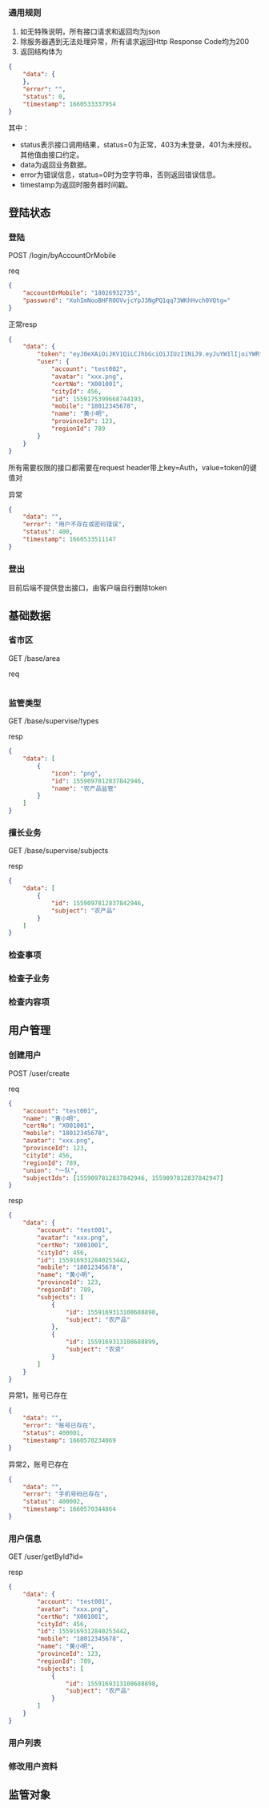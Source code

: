 ### 通用规则
1. 如无特殊说明，所有接口请求和返回均为json
2. 除服务器遇到无法处理异常，所有请求返回Http Response Code均为200
3. 返回结构体为
```json
{
    "data": {
    },
    "error": "",
    "status": 0,
    "timestamp": 1660533337954
}
```
其中：
* status表示接口调用结果，status=0为正常，403为未登录，401为未授权。其他值由接口约定。
* data为返回业务数据。
* error为错误信息，status=0时为空字符串，否则返回错误信息。
* timestamp为返回时服务器时间戳。

## 登陆状态

### 登陆

POST /login/byAccountOrMobile

req
```json
{
    "accountOrMobile": "18026932735",
    "password": "XohImNooBHFR0OVvjcYpJ3NgPQ1qq73WKhHvch0VQtg="
}
```
正常resp
```json
{
    "data": {
        "token": "eyJ0eXAiOiJKV1QiLCJhbGciOiJIUzI1NiJ9.eyJuYW1lIjoiYWRtaW4iLCJpZCI6MTU0Nzg5MzYwNTU4OTg0ODA2NSwiZXhwIjoxNjYxMTM4MTM3fQ.2tAyDN1a3jJwl4cEDWF7P4-LOpnTB476hnfsa01F77s",
        "user": {
            "account": "test002",
            "avatar": "xxx.png",
            "certNo": "X001001",
            "cityId": 456,
            "id": 1559175399668744193,
            "mobile": "18012345678",
            "name": "黄小明",
            "provinceId": 123,
            "regionId": 789
        }
    }
}
```
所有需要权限的接口都需要在request header带上key=Auth，value=token的键值对

异常
```json
{
    "data": "",
    "error": "用户不存在或密码错误",
    "status": 400,
    "timestamp": 1660533511147
}
```

### 登出

目前后端不提供登出接口，由客户端自行删除token

## 基础数据

### 省市区

GET /base/area

req
```json

```

### 监管类型

GET /base/supervise/types

resp
```json
{
    "data": [
        {
            "icon": "png",
            "id": 1559097812837842946,
            "name": "农产品监管"
        }
    ]
}
```

### 擅长业务

GET /base/supervise/subjects

resp
```json
{
    "data": [
        {
            "id": 1559097812837842946,
            "subject": "农产品"
        }
    ]
}
```

### 检查事项

### 检查子业务

### 检查内容项

## 用户管理

### 创建用户

POST /user/create

req
```json
{
    "account": "test001",
    "name": "黄小明",
    "certNo": "X001001",
    "mobile": "18012345678",
    "avatar": "xxx.png",
    "provinceId": 123,
    "cityId": 456,
    "regionId": 789,
    "union": "一队",
    "subjectIds": [1559097812837842946, 1559097812837842947]
}
```

resp
```json
{
    "data": {
        "account": "test001",
        "avatar": "xxx.png",
        "certNo": "X001001",
        "cityId": 456,
        "id": 1559169312840253442,
        "mobile": "18012345678",
        "name": "黄小明",
        "provinceId": 123,
        "regionId": 789,
        "subjects": [
            {
                "id": 1559169313108688898,
                "subject": "农产品"
            },
            {
                "id": 1559169313108688899,
                "subject": "农资"
            }
        ]
    }
}
```
异常1，账号已存在
```json
{
    "data": "",
    "error": "账号已存在",
    "status": 400001,
    "timestamp": 1660570234069
}
```
异常2，账号已存在
```json
{
    "data": "",
    "error": "手机号码已存在",
    "status": 400002,
    "timestamp": 1660570344864
}
```

### 用户信息
GET /user/getById?id=

resp
```json
{
    "data": {
        "account": "test001",
        "avatar": "xxx.png",
        "certNo": "X001001",
        "cityId": 456,
        "id": 1559169312840253442,
        "mobile": "18012345678",
        "name": "黄小明",
        "provinceId": 123,
        "regionId": 789,
        "subjects": [
            {
                "id": 1559169313108688898,
                "subject": "农产品"
            }
        ]
    }
}
```

### 用户列表

### 修改用户资料

## 监管对象